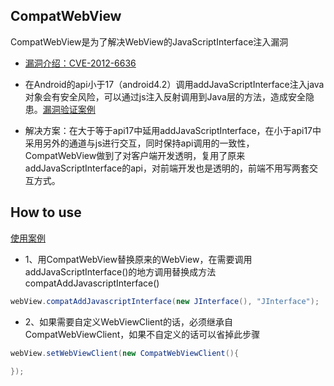 CompatWebView
-------------

CompatWebView是为了解决WebView的JavaScriptInterface注入漏洞
- [漏洞介绍：CVE-2012-6636](https://cve.mitre.org/cgi-bin/cvename.cgi?name=CVE-2012-6636)

- 在Android的api小于17（android4.2）调用addJavaScriptInterface注入java对象会有安全风险，可以通过js注入反射调用到Java层的方法，造成安全隐患。[漏洞验证案例](https://github.com/heimashi/CompatWebView/blob/master/example/src/main/java/com/sw/bridge/InjectWebViewActivity.java)

- 解决方案：在大于等于api17中延用addJavaScriptInterface，在小于api17中采用另外的通道与js进行交互，同时保持api调用的一致性，
CompatWebView做到了对客户端开发透明，复用了原来addJavaScriptInterface的api，对前端开发也是透明的，前端不用写两套交互方式。

How to use
-----------
[使用案例](https://github.com/heimashi/CompatWebView/blob/master/example/src/main/java/com/sw/bridge/CompatWebViewActivity.java)
- 1、用CompatWebView替换原来的WebView，在需要调用addJavaScriptInterface()的地方调用替换成方法compatAddJavascriptInterface()
```java
webView.compatAddJavascriptInterface(new JInterface(), "JInterface");
```
- 2、如果需要自定义WebViewClient的话，必须继承自CompatWebViewClient，如果不自定义的话可以省掉此步骤
```java
webView.setWebViewClient(new CompatWebViewClient(){
    
});
```